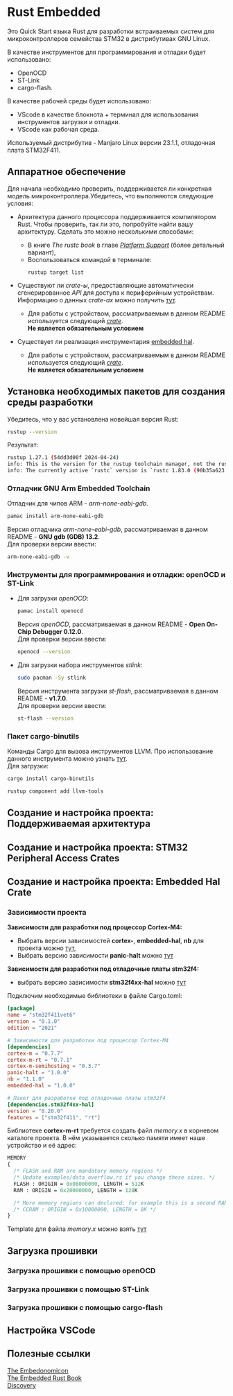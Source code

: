 # Rust Embedded

Это Quick Start языка Rust для разработки встраиваемых систем для микроконтроллеров семейства STM32 в дистрибутивах GNU Linux.  

В качестве инструментов для программирования и отладки будет использовано:
- OpenOCD
- ST-Link
- cargo-flash. 

В качестве рабочей среды будет использовано:
- VScode в качестве блокнота + терминал для использования инструментов загрузки и отладки.
- VScode как рабочая среда. 

Используемый дистрибутив - Manjaro Linux версии 23.1.1, отладочная плата STM32F411.  


## Аппаратное обеспечение

Для начала необходимо проверить, поддерживается ли конкретная модель микроконтроллера.Убедитесь, что выполняются следующие условия:

- Архитектура данного процессора поддерживается компилятором Rust. Чтобы проверить, так ли это, попробуйте найти вашу архитектуру. Сделать это можно несколькими способами:
    - В книге *The rustc book* в главе [*Platform Support*](https://doc.rust-lang.org/nightly/rustc/platform-support/thumbv7em-none-eabi.html) (более детальный вариант), 
    - Воспользоваться командой в терминале:
        ``` Console
        rustup target list
        ```

- Существуют ли *crate-ы*, предоставляющие автоматически сгенерированное *API* для доступа к периферийным устройствам. Информацию о данных *crate-ах* можно получить [тут](https://github.com/stm32-rs/stm32-rs).
    - Для работы с устройством, рассматриваемым в данном README используется следующий [*crate*](https://crates.io/crates/stm32f4).        
**Не является обязательным условием**

- Существует ли реализация инструментария [embedded hal](https://github.com/rust-embedded/awesome-embedded-rust?tab=readme-ov-file#stmicroelectronics-1).
    - Для работы с устройством, рассматриваемым в данном README используется следующий [*crate*](https://crates.io/crates/stm32f4xx-hal).   
**Не является обязательным условием**


## Установка необходимых пакетов для создания среды разработки 

Убедитесь, что у вас установлена новейшая версия Rust:

``` Bash
rustup --version
``` 
Результат:
``` Bash
rustup 1.27.1 (54dd3d00f 2024-04-24)
info: This is the version for the rustup toolchain manager, not the rustc compiler.
info: The currently active `rustc` version is `rustc 1.83.0 (90b35a623 2024-11-26)`
``` 

### Отладчик GNU Arm Embedded Toolchain

Отладчик для чипов ARM - *arm-none-eabi-gdb*.
``` Bash
pamac install arm-none-eabi-gdb
```

Версия отладчика *arm-none-eabi-gdb*, рассматриваемая в данном README - **GNU gdb (GDB) 13.2**.  
Для проверки версии ввести:
``` Bash
arm-none-eabi-gdb -v
```

### Инструменты для программирования и отладки: openOCD и ST-Link

- Для загрузки *openOCD*:
    ``` Bash
    pamac install openocd
    ```

    Версия *openOCD*, рассматриваемая в данном README - **Open On-Chip Debugger 0.12.0**.  
    Для проверки версии ввести:
    ``` Bash
    openocd --version
    ```

- Для загрузки набора инструментов *stlink*:
    ``` Bash
    sudo pacman -Sy stlink
    ```
    
    Версия инструмента загрузки *st-flash*, рассматриваемая в данном README - **v1.7.0**.  
    Для проверки версии ввести:
    ``` Bash
    st-flash --version 
    ```

### Пакет cargo-binutils

Команды Cargo для вызова инструментов LLVM. Про использование данного инструмента можно узнать [тут](https://github.com/rust-embedded/cargo-binutils).  
Для загрузки:
``` Bash
cargo install cargo-binutils

rustup component add llvm-tools
```

## Создание и настройка проекта: Поддерживаемая архитектура


## Создание и настройка проекта: STM32 Peripheral Access Crates


## Создание и настройка проекта: Embedded Hal Crate

### Зависимости проекта
**Зависимости для разработки под процессор Cortex-M4:**
- Выбрать версии зависимостей **cortex-**, **embedded-hal**, **nb** для проекта можно [тут](https://github.com/orgs/rust-embedded/repositories?),
- Выбрать версию зависимости **panic-halt** можно [тут](https://github.com/korken89/panic-halt)

**Зависимости для разработки под отладочные платы stm32f4:**
- выбрать версию зависимости **stm32f4xx-hal** можно [тут](https://github.com/stm32-rs/stm32f4xx-hal)

Подключим необходимые библиотеки в файле Cargo.toml:
```toml
[package]
name = "stm32f411vet6"
version = "0.1.0"
edition = "2021"

# Зависимости для разработки под процессор Cortex-M4
[dependencies]
cortex-m = "0.7.7"
cortex-m-rt = "0.7.1"
cortex-m-semihosting = "0.3.7"
panic-halt = "1.0.0"
nb = "1.1.0"
embedded-hal = "1.0.0"

# Пакет для разработки под отладочные платы stm32f4
[dependencies.stm32f4xx-hal]
version = "0.20.0"
features = ["stm32f411", "rt"]
```

Библиотеке **cortex-m-rt** требуется создать файл *memory.x* в корневом каталоге проекта. В нём указывается сколько памяти имеет наше устройство и её адрес:
```sv
MEMORY
{
  /* FLASH and RAM are mandatory memory regions */
  /* Update examples/data_overflow.rs if you change these sizes. */
  FLASH : ORIGIN = 0x08000000, LENGTH = 512K
  RAM : ORIGIN = 0x20000000, LENGTH = 128K

  /* More memory regions can declared: for example this is a second RAM region */
  /* CCRAM : ORIGIN = 0x10000000, LENGTH = 8K */
}
```
Template для файла *memory.x* можно взять [тут](https://github.com/rust-embedded/cortex-m-rt/blob/master/memory.x)


## Загрузка прошивки
### Загрузка прошивки с помощью openOCD
### Загрузка прошивки с помощью ST-Link
### Загрузка прошивки с помощью cargo-flash

## Настройка VSCode

## Полезные ссылки
[The Embedonomicon](https://docs.rust-embedded.org/embedonomicon/custom-target.html)  
[The Embedded Rust Book](https://docs.rust-embedded.org/book/)  
[Discovery](https://docs.rust-embedded.org/discovery/f3discovery/)  